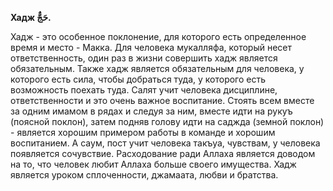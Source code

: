**Хадж حَجٌّ.**

Хадж - это особенное поклонение, для которого есть определенное время и
место - Макка. Для человека мукалляфа, который несет ответственность,
один раз в жизни совершить хадж является обязательным. Также хадж
является обязательным для человека, у которого есть сила, чтобы
добраться туда, у которого есть возможность поехать туда. Салят учит
человека дисциплине, ответственности и это очень важное воспитание.
Стоять всем вместе за одним имамом в рядах и следуя за ним, вместе идти
на рукуъ (поясной поклон), затем подняв голову идти на саджда (земной
поклон) - является хорошим примером работы в команде и хорошим
воспитанием. А саум, пост учит человека такъуа, чувствам, у человека
появляется сочувствие. Расходование ради Аллаха является доводом на то,
что человек любит Аллаха больше своего имущества. Хадж является уроком
сплоченности, джамаата, любви и братства.